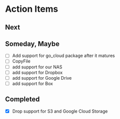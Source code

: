 
# Action Items


## Next

## Someday, Maybe

+ [ ] Add support for go_cloud package after it matures
+ [ ] CopyFile
+ [ ] add support for our NAS
+ [ ] add support for Dropbox
+ [ ] add support for Google Drive
+ [ ] add support for Box

## Completed

+ [x] Drop support for S3 and Google Cloud Storage



